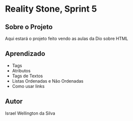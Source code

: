 # Reality Stone, Sprint 5
## Sobre o Projeto
Aqui estará o projeto feito vendo as aulas da Dio sobre HTML
## Aprendizado
- Tags
- Atributos
- Tags de Textos
- Listas Ordenadas e Não Ordenadas
- Como usar links
## Autor
Israel Wellington da Silva